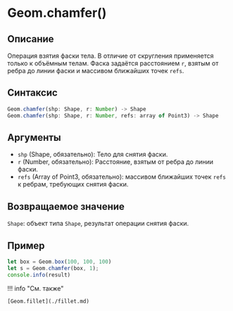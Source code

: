 # Geom.chamfer()

## Описание
Операция взятия фаски тела. В отличие от скругления применяется только к объёмным телам.
Фаска задаётся расстоянием `r`, взятым от ребра до линии фаски и массивом ближайших точек `refs`.

## Синтаксис
```javascript
Geom.chamfer(shp: Shape, r: Number) -> Shape
Geom.chamfer(shp: Shape, r: Number, refs: array of Point3) -> Shape
```

## Аргументы
- `shp` (Shape, обязательно): Тело для снятия фаски.
- `r` (Number, обязательно):  Расстояние, взятым от ребра до линии фаски.
- `refs` (Array of Point3, обязательно): масcивом ближайших точек `refs` к ребрам, требующих снятия фаски.

## Возвращаемое значение
`Shape`: объект типа `Shape`, результат операции снятия фаски.

## Пример
```javascript linenums="1"
let box = Geom.box(100, 100, 100)
let s = Geom.chamfer(box, 1);
console.info(result)
```

!!! info "См. также"

    [Geom.fillet](./fillet.md)

